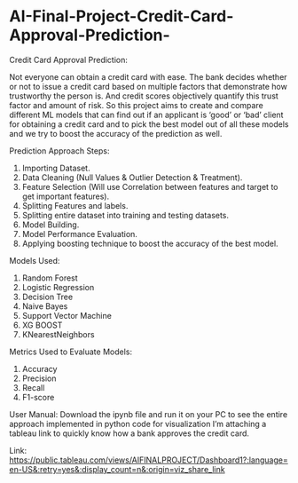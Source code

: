 # AI-Final-Project-Credit-Card-Approval-Prediction-

Credit Card Approval Prediction:

Not everyone can obtain a credit card with ease. The bank decides whether or not to issue a credit card based on multiple factors that demonstrate how trustworthy the person is. And credit scores objectively quantify this trust factor and amount of risk. So this project aims to create and compare different ML models that can find out if an applicant is ‘good’ or ‘bad’ client for obtaining a credit card and to pick the best model out of all these models and we try to boost the accuracy of the prediction as well.

Prediction Approach Steps:
1.	Importing Dataset.
2.	Data Cleaning (Null Values & Outlier Detection & Treatment).
3.	Feature Selection (Will use Correlation between features and target to get important features).
4.	Splitting Features and labels.
5.	Splitting entire dataset into training and testing datasets.
6.	Model Building.
7.	Model Performance Evaluation.
8.	Applying boosting technique to boost the accuracy of the best model.

Models Used:
1.	Random Forest
2.	Logistic Regression
3.	Decision Tree
4.	Naive Bayes
5.	Support Vector Machine
6.	XG BOOST
7.	KNearestNeighbors

Metrics Used to Evaluate Models:
1) Accuracy
2) Precision
3) Recall
4) F1-score

User Manual:
Download the ipynb file and run it on your PC to see the entire approach implemented in python code for visualization I’m attaching a tableau link to quickly know how a bank approves the credit card.

Link: https://public.tableau.com/views/AIFINALPROJECT/Dashboard1?:language=en-US&:retry=yes&:display_count=n&:origin=viz_share_link
